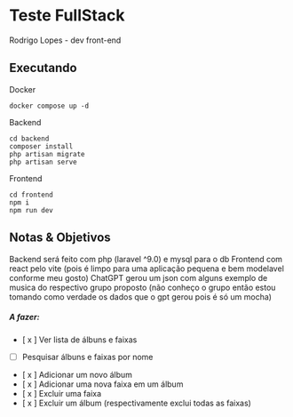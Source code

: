# Teste FullStack

Rodrigo Lopes - dev front-end

## Executando
  Docker 
  ```
  docker compose up -d
  ```
  Backend
  ```
  cd backend
  composer install
  php artisan migrate
  php artisan serve
  ```
  Frontend
  ```
  cd frontend
  npm i
  npm run dev
  ```
  
## Notas & Objetivos
  Backend será feito com php (laravel ^9.0) e mysql para o db
  Frontend com react pelo vite (pois é limpo para uma aplicação pequena e bem modelavel conforme meu gosto)
  ChatGPT gerou um json com alguns exemplo de musica do respectivo grupo proposto (não conheço o grupo então estou tomando como verdade os dados que o gpt gerou pois é só um mocha)

  ##### A fazer:
  - [ x ] Ver lista de álbuns e faixas
  - [ ] Pesquisar álbuns e faixas por nome
  - [ x ] Adicionar um novo álbum
  - [ x ] Adicionar uma nova faixa em um álbum
  - [ x ] Excluir uma faixa
  - [ x ] Excluir um álbum (respectivamente exclui todas as faixas)
